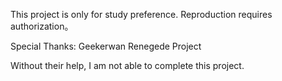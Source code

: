 This project is only for study preference.
Reproduction requires authorization。

Special Thanks:
Geekerwan
Renegede Project

Without their help, I am not able to complete this project.
